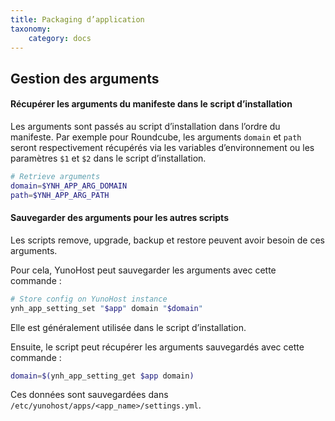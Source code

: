 ```yaml
---
title: Packaging d’application
taxonomy:
    category: docs
---
```


## Gestion des arguments
#### Récupérer les arguments du manifeste dans le script d’installation
Les arguments sont passés au script d’installation dans l’ordre du manifeste. Par exemple pour Roundcube, les arguments `domain` et `path` seront respectivement récupérés via les variables d’environnement ou les paramètres `$1` et `$2` dans le script d’installation.

```bash
# Retrieve arguments
domain=$YNH_APP_ARG_DOMAIN
path=$YNH_APP_ARG_PATH
```

#### Sauvegarder des arguments pour les autres scripts
Les scripts remove, upgrade, backup et restore peuvent avoir besoin de ces arguments.

Pour cela, YunoHost peut sauvegarder les arguments avec cette commande :
```bash
# Store config on YunoHost instance
ynh_app_setting_set "$app" domain "$domain"
```
Elle est généralement utilisée dans le script d’installation.

Ensuite, le script peut récupérer les arguments sauvegardés avec cette commande :
```bash
domain=$(ynh_app_setting_get $app domain)
```

Ces données sont sauvegardées dans `/etc/yunohost/apps/<app_name>/settings.yml`.
